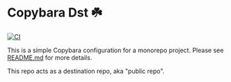 # Copybara Dst ☘️

[![CI](https://github.com/stepankuzmin/copybara-dst/actions/workflows/ci.yml/badge.svg)](https://github.com/stepankuzmin/copybara-dst/actions/workflows/ci.yml)

This is a simple Copybara configuration for a monorepo project. Please see [README.md](https://github.com/stepankuzmin/copybara-sot/tree/main?tab=readme-ov-file) for more details.

This repo acts as a destination repo, aka "public repo".
